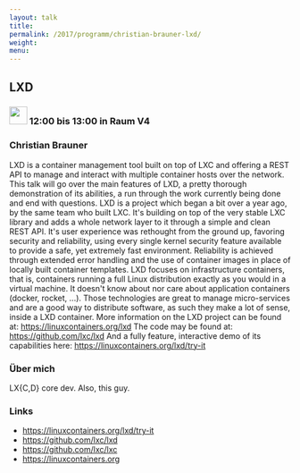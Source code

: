 ```yaml
---
layout: talk
title:
permalink: /2017/programm/christian-brauner-lxd/
weight:
menu:
---
```

## LXD

### <img height = "32" src="../../../images/talk.svg"> 12:00 bis 13:00 in Raum V4

### Christian Brauner

LXD is a container management tool built on top of LXC and offering a REST API to manage and interact with multiple container hosts over the network.  This talk will go over the main features of LXD, a pretty thorough demonstration of its abilities, a run through the work currently being done and end with questions.  LXD is a project which began a bit over a year ago, by the same team who built LXC.  It's building on top of the very stable LXC library and adds a whole network layer to it through a simple and clean REST API.  It's user experience was rethought from the ground up, favoring security and reliability, using every single kernel security feature available to provide a safe, yet extremely fast environment. Reliability is achieved through extended error handling and the use of container images in place of locally built container templates.  LXD focuses on infrastructure containers, that is, containers running a full Linux distribution exactly as you would in a virtual machine. It doesn't know about nor care about application containers (docker, rocket, ...). Those technologies are great to manage micro-services and are a good way to distribute software, as such they make a lot of sense, inside a LXD container.  More information on the LXD project can be found at: https://linuxcontainers.org/lxd The code may be found at: https://github.com/lxc/lxd And a fully feature, interactive demo of its capabilities here: https://linuxcontainers.org/lxd/try-it

### Über mich

LX{C,D} core dev. Also, this guy.

### Links

- <a href="https://linuxcontainers.org/lxd/try-it" target="_blank">https://linuxcontainers.org/lxd/try-it</a>
- <a href="https://github.com/lxc/lxd" target="_blank">https://github.com/lxc/lxd</a>
- <a href="https://github.com/lxc/lxc" target="_blank">https://github.com/lxc/lxc</a>
- <a href="https://linuxcontainers.org" target="_blank">https://linuxcontainers.org</a>